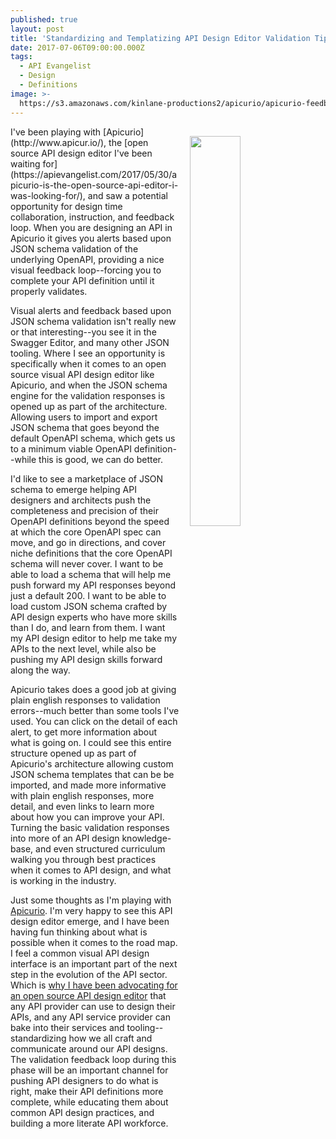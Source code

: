 ```yaml
---
published: true
layout: post
title: 'Standardizing and Templatizing API Design Editor Validation Tips'
date: 2017-07-06T09:00:00.000Z
tags:
  - API Evangelist
  - Design
  - Definitions
image: >-
  https://s3.amazonaws.com/kinlane-productions2/apicurio/apicurio-feedback-loop.png
---
```

<p><a href="http://www.apicur.io/"><img src="https://s3.amazonaws.com/kinlane-productions2/apicurio/apicurio-feedback-loop.png" align="right" width="40%" style="padding: 15px;" /></a></p>I've been playing with [Apicurio](http://www.apicur.io/), the [open source API design editor I've been waiting for](https://apievangelist.com/2017/05/30/apicurio-is-the-open-source-api-editor-i-was-looking-for/), and saw a potential opportunity for design time collaboration, instruction, and feedback loop. When you are designing an API in Apicurio it gives you alerts based upon JSON schema validation of the underlying OpenAPI, providing a nice visual feedback loop--forcing you to complete your API definition until it properly validates.

Visual alerts and feedback based upon JSON schema validation isn't really new or that interesting--you see it in the Swagger Editor, and many other JSON tooling. Where I see an opportunity is specifically when it comes to an open source visual API design editor like Apicurio, and when the JSON schema engine for the validation responses is opened up as part of the architecture. Allowing users to import and export JSON schema that goes beyond the default OpenAPI schema, which gets us to a minimum viable OpenAPI definition--while this is good, we can do better.

I'd like to see a marketplace of JSON schema to emerge helping API designers and architects push the completeness and precision of their OpenAPI definitions beyond the speed at which the core OpenAPI spec can move, and go in directions, and cover niche definitions that the core OpenAPI schema will never cover. I want to be able to load a schema that will help me push forward my API responses beyond just a default 200. I want to be able to load custom JSON schema crafted by API design experts who have more skills than I do, and learn from them. I want my API design editor to help me take my APIs to the next level, while also be pushing my API design skills forward along the way.

Apicurio takes does a good job at giving plain english responses to validation errors--much better than some tools I've used. You can click on the detail of each alert, to get more information about what is going on. I could see this entire structure opened up as part of Apicurio's architecture allowing custom JSON schema templates that can be be imported, and made more informative with plain english responses, more detail, and even links to learn more about how you can improve your API. Turning the basic validation responses into more of an API design knowledge-base, and even structured curriculum walking you through best practices when it comes to API design, and what is working in the industry.

Just some thoughts as I'm playing with [Apicurio](http://www.apicur.io/). I'm very happy to see this API design editor emerge, and I have been having fun thinking about what is possible when it comes to the road map. I feel a common visual API design interface is an important part of the next step in the evolution of the API sector. Which is [why I have been advocating for an open source API design editor](http://apievangelist.com/2015/08/13/a-common-open-source-api-design-editor-is-needed-for-api-service-providers/) that any API provider can use to design their APIs, and any API service provider can bake into their services and tooling--standardizing how we all craft and communicate around our API designs. The validation feedback loop during this phase will be an important channel for pushing API designers to do what is right, make their API definitions more complete, while educating them about common API design practices, and building a more literate API workforce.
